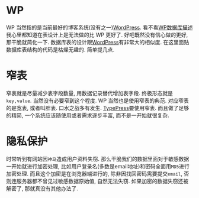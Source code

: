WP
==
WP 当然指的是当前最好的博客系统(没有之一)[WordPress][0]. 看不看[WP数据库描述][1]我心里都知道在表设计上是无法做的比 WP 更好了.
好吧既然没有信心做的更好, 那干脆就简化一下.
数据库表的设计跟[WordPress][0]有非常大的相似度. 在这里面贴数据库表结构的代码是枯燥无趣的.
简单提几点.

窄表
===
窄表就是尽量减少表字段数量, 用数据记录替代增加表字段. 终极形态就是`key,value`. 当然没有必要窄到这个程度. WP 当然也是使用窄表的典范.
对应窄表的是宽表, 或者叫胖表. 口水之战多有发生. [TypePress][2]要使用窄表.
而且做了足够的精简, 一个系统应该随使用或者需求逐步丰富, 而不是一开始就很复杂.

隐私保护
=======
时常听到有网站因`神马`造成用户资料失窃. 那么干脆我们的数据里面对于敏感数据一开始就进行加密处理, 比如用户登录名(多数是email地址)和密码全面用`MD5`进行加密处理. 而且这个加密是在浏览器端进行的, 除非因找回密码需要提交`email`, 否则连服务器都不曾见过敏感数据原始值, 自然无法失窃. 如果加密的数据失窃还被解密了, 那就真没有其他办法了.

[0]: https://wordpress.org/
[1]: http://codex.wordpress.org/zh-cn:%E6%95%B0%E6%8D%AE%E5%BA%93%E6%8F%8F%E8%BF%B0
[2]: https://github.com/achun/typepress